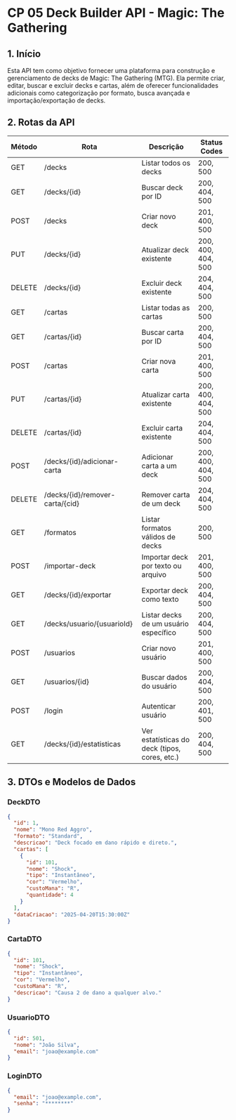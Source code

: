 # CP 05 Deck Builder API - Magic: The Gathering


## 1. Início

Esta API tem como objetivo fornecer uma plataforma para construção e gerenciamento de decks de Magic: The Gathering (MTG). Ela permite criar, editar, buscar e excluir decks e cartas, além de oferecer funcionalidades adicionais como categorização por formato, busca avançada e importação/exportação de decks.

## 2. Rotas da API

| Método | Rota                            | Descrição                                       | Status Codes         |
|--------|----------------------------------|------------------------------------------------|----------------------|
| GET    | /decks                          | Listar todos os decks                          | 200, 500             |
| GET    | /decks/{id}                     | Buscar deck por ID                             | 200, 404, 500        |
| POST   | /decks                          | Criar novo deck                                | 201, 400, 500        |
| PUT    | /decks/{id}                     | Atualizar deck existente                       | 200, 400, 404, 500   |
| DELETE | /decks/{id}                     | Excluir deck existente                         | 204, 404, 500        |
| GET    | /cartas                         | Listar todas as cartas                         | 200, 500             |
| GET    | /cartas/{id}                    | Buscar carta por ID                            | 200, 404, 500        |
| POST   | /cartas                         | Criar nova carta                               | 201, 400, 500        |
| PUT    | /cartas/{id}                    | Atualizar carta existente                      | 200, 400, 404, 500   |
| DELETE | /cartas/{id}                    | Excluir carta existente                        | 204, 404, 500        |
| POST   | /decks/{id}/adicionar-carta     | Adicionar carta a um deck                      | 200, 400, 404, 500   |
| DELETE | /decks/{id}/remover-carta/{cid}| Remover carta de um deck                      | 204, 404, 500        |
| GET    | /formatos                       | Listar formatos válidos de decks               | 200, 500             |
| POST   | /importar-deck                  | Importar deck por texto ou arquivo             | 201, 400, 500        |
| GET    | /decks/{id}/exportar            | Exportar deck como texto                       | 200, 404, 500        |
| GET    | /decks/usuario/{usuarioId}      | Listar decks de um usuário específico          | 200, 404, 500        |
| POST   | /usuarios                       | Criar novo usuário                             | 201, 400, 500        |
| GET    | /usuarios/{id}                  | Buscar dados do usuário                        | 200, 404, 500        |
| POST   | /login                          | Autenticar usuário                             | 200, 401, 500        |
| GET    | /decks/{id}/estatisticas        | Ver estatísticas do deck (tipos, cores, etc.)  | 200, 404, 500        |

## 3. DTOs e Modelos de Dados

### DeckDTO

```json
{
  "id": 1,
  "nome": "Mono Red Aggro",
  "formato": "Standard",
  "descricao": "Deck focado em dano rápido e direto.",
  "cartas": [
    {
      "id": 101,
      "nome": "Shock",
      "tipo": "Instantâneo",
      "cor": "Vermelho",
      "custoMana": "R",
      "quantidade": 4
    }
  ],
  "dataCriacao": "2025-04-20T15:30:00Z"
}
```
### CartaDTO
```json
{
  "id": 101,
  "nome": "Shock",
  "tipo": "Instantâneo",
  "cor": "Vermelho",
  "custoMana": "R",
  "descricao": "Causa 2 de dano a qualquer alvo."
}
```
### UsuarioDTO
```json
{
  "id": 501,
  "nome": "João Silva",
  "email": "joao@example.com"
}
```
### LoginDTO
```json
{
  "email": "joao@example.com",
  "senha": "********"
}
```

